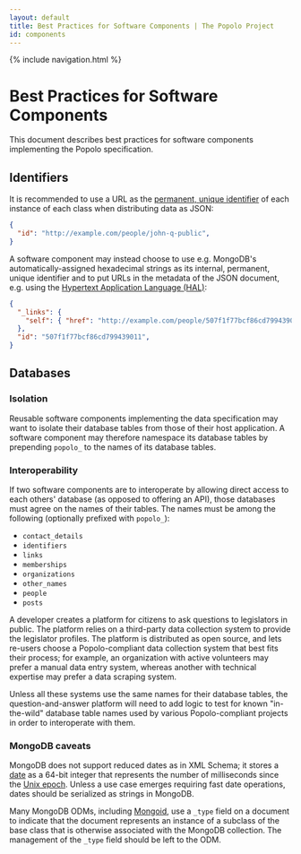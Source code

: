 ```yaml
---
layout: default
title: Best Practices for Software Components | The Popolo Project
id: components
---
```

{% include navigation.html %}

# Best Practices for Software Components

This document describes best practices for software components implementing the Popolo specification.

## Identifiers

It is recommended to use a URL as the [permanent, unique identifier](/specs/#use-cases-and-requirements) of each instance of each class when distributing data as JSON:

```json
{
  "id": "http://example.com/people/john-q-public",
}
```

A software component may instead choose to use e.g. MongoDB's automatically-assigned hexadecimal strings as its internal, permanent, unique identifier and to put URLs in the metadata of the JSON document, e.g. using the [Hypertext Application Language (HAL)](http://stateless.co/hal_specification.html):

```json
{
  "_links": {
    "self": { "href": "http://example.com/people/507f1f77bcf86cd799439011" }
  },
  "id": "507f1f77bcf86cd799439011",
}
```

## Databases

### Isolation

Reusable software components implementing the data specification may want to isolate their database tables from those of their host application. A software component may therefore namespace its database tables by prepending `popolo_` to the names of its database tables.

### Interoperability

If two software components are to interoperate by allowing direct access to each others' database (as opposed to offering an API), those databases must agree on the names of their tables. The names must be among the following (optionally prefixed with `popolo_`):

* `contact_details`
* `identifiers`
* `links`
* `memberships`
* `organizations`
* `other_names`
* `people`
* `posts`

<div class="well well-example">
  <p>A developer creates a platform for citizens to ask questions to legislators in public. The platform relies on a third-party data collection system to provide the legislator profiles. The platform is distributed as open source, and lets re-users choose a Popolo-compliant data collection system that best fits their process; for example, an organization with active volunteers may prefer a manual data entry system, whereas another with technical expertise may prefer a data scraping system.</p>

  <p>Unless all these systems use the same names for their database tables, the question-and-answer platform will need to add logic to test for known "in-the-wild" database table names used by various Popolo-compliant projects in order to interoperate with them.</p>
</div>

### MongoDB caveats

MongoDB does not support reduced dates as in XML Schema; it stores a [date](http://docs.mongodb.org/manual/core/document/#date) as a 64-bit integer that represents the number of milliseconds since the [Unix epoch](http://en.wikipedia.org/wiki/Unix_time). Unless a use case emerges requiring fast date operations, dates should be serialized as strings in MongoDB.

Many MongoDB ODMs, including [Mongoid](http://mongoid.org/), use a `_type` field on a document to indicate that the document represents an instance of a subclass of the base class that is otherwise associated with the MongoDB collection. The management of the `_type` field should be left to the ODM.
